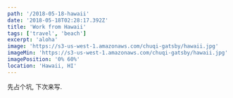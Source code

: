 ```yaml
---
path: '/2018-05-18-hawaii'
date: '2018-05-18T02:28:17.392Z'
title: 'Work from Hawaii'
tags: ['travel', 'beach']
excerpt: 'aloha'
image: 'https://s3-us-west-1.amazonaws.com/chuqi-gatsby/hawaii.jpg'
imageMin: 'https://s3-us-west-1.amazonaws.com/chuqi-gatsby/hawaii.jpg'
imagePosition: '0% 60%'
location: 'Hawaii, HI'
---
```


<div class="normal-article">
  先占个坑, 下次来写.
</div>
